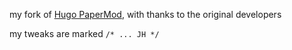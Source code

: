 
my fork of [Hugo PaperMod](https://github.com/adityatelange/hugo-PaperMod), with thanks to the original developers

my tweaks are marked `/* ... JH */`

